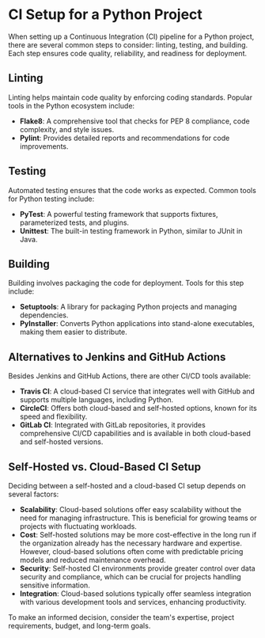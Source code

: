 # CI Setup for a Python Project

When setting up a Continuous Integration (CI) pipeline for a Python project, there are several common steps to consider: linting, testing, and building. Each step ensures code quality, reliability, and readiness for deployment.

## Linting

Linting helps maintain code quality by enforcing coding standards. Popular tools in the Python ecosystem include:

- **Flake8**: A comprehensive tool that checks for PEP 8 compliance, code complexity, and style issues.
- **Pylint**: Provides detailed reports and recommendations for code improvements.

## Testing

Automated testing ensures that the code works as expected. Common tools for Python testing include:

- **PyTest**: A powerful testing framework that supports fixtures, parameterized tests, and plugins.
- **Unittest**: The built-in testing framework in Python, similar to JUnit in Java.

## Building

Building involves packaging the code for deployment. Tools for this step include:

- **Setuptools**: A library for packaging Python projects and managing dependencies.
- **PyInstaller**: Converts Python applications into stand-alone executables, making them easier to distribute.

## Alternatives to Jenkins and GitHub Actions

Besides Jenkins and GitHub Actions, there are other CI/CD tools available:

- **Travis CI**: A cloud-based CI service that integrates well with GitHub and supports multiple languages, including Python.
- **CircleCI**: Offers both cloud-based and self-hosted options, known for its speed and flexibility.
- **GitLab CI**: Integrated with GitLab repositories, it provides comprehensive CI/CD capabilities and is available in both cloud-based and self-hosted versions.

## Self-Hosted vs. Cloud-Based CI Setup

Deciding between a self-hosted and a cloud-based CI setup depends on several factors:

- **Scalability**: Cloud-based solutions offer easy scalability without the need for managing infrastructure. This is beneficial for growing teams or projects with fluctuating workloads.
- **Cost**: Self-hosted solutions may be more cost-effective in the long run if the organization already has the necessary hardware and expertise. However, cloud-based solutions often come with predictable pricing models and reduced maintenance overhead.
- **Security**: Self-hosted CI environments provide greater control over data security and compliance, which can be crucial for projects handling sensitive information.
- **Integration**: Cloud-based solutions typically offer seamless integration with various development tools and services, enhancing productivity.

To make an informed decision, consider the team's expertise, project requirements, budget, and long-term goals.
